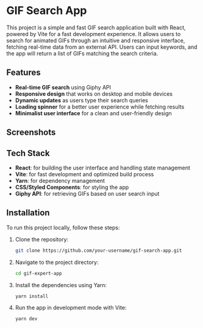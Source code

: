 # GIF Search App

This project is a simple and fast GIF search application built with React, powered by Vite for a fast development experience. It allows users to search for animated GIFs through an intuitive and responsive interface, fetching real-time data from an external API. Users can input keywords, and the app will return a list of GIFs matching the search criteria.

## Features
- **Real-time GIF search** using Giphy API 
- **Responsive design** that works on desktop and mobile devices
- **Dynamic updates** as users type their search queries
- **Loading spinner** for a better user experience while fetching results
- **Minimalist user interface** for a clean and user-friendly design

## Screenshots
<!-- Add screenshots of your app -->

## Tech Stack
- **React**: for building the user interface and handling state management
- **Vite**: for fast development and optimized build process
- **Yarn**: for dependency management
- **CSS/Styled Components**: for styling the app
- **Giphy API**: for retrieving GIFs based on user search input

## Installation

To run this project locally, follow these steps:

1. Clone the repository:
   ```bash
   git clone https://github.com/your-username/gif-search-app.git
2. Navigate to the project directory:
   ```bash
   cd gif-expert-app
3. Install the dependencies using Yarn:
   ```bash
   yarn install
4. Run the app in development mode with Vite:
   ```bash
   yarn dev